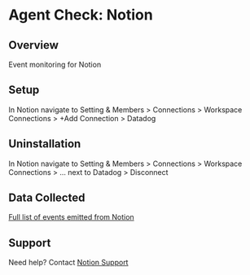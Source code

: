 # Agent Check: Notion

## Overview

Event monitoring for Notion

## Setup

In Notion navigate to Setting & Members > Connections > Workspace Connections > +Add Connection > Datadog

## Uninstallation
In Notion navigate to Setting & Members > Connections > Workspace Connections > ... next to Datadog > Disconnect

## Data Collected

[Full list of events emitted from Notion](https://www.notion.so/notiondevs/SIEM-Integrations-Overview-309423e17dfa4c6d9a031cadff07ab6a?pvs=4#e384c9d013cb42cc9f98165730ab6f5c)

## Support 
Need help? Contact [Notion Support](team@makenotion.com)

